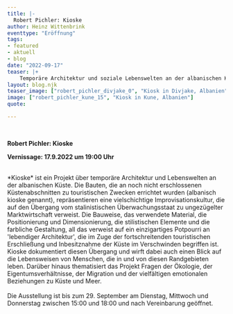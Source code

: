 ```yaml
---
title: |-
  Robert Pichler: Kioske
author: Heinz Wittenbrink
eventtype: "Eröffnung"
tags:
- featured
- aktuell
- blog
date: "2022-09-17"
teaser: |+
    Temporäre Architektur und soziale Lebenswelten an der albanischen Küste
layout: blog.njk
teaser_image: ["robert_pichler_divjake_0", "Kiosk in Divjake, Albanien"]
image: ["robert_pichler_kune_15", "Kiosk in Kune, Albanien"]
quote:

---
```

</br>


**Robert Pichler: Kioske**

**Vernissage: 17.9.2022 um 19:00 Uhr**

</br>
*Kioske* ist ein Projekt über temporäre Architektur und Lebenswelten an der albanischen Küste. Die Bauten, die an noch nicht erschlossenen Küstenabschnitten zu touristischen Zwecken errichtet wurden (albanisch kioske genannt), repräsentieren eine vielschichtige Improvisationskultur, die auf den Übergang vom stalinistischen Überwachungsstaat zu ungezügelter Marktwirtschaft verweist. Die Bauweise, das verwendete Material, die Positionierung und Dimensionierung, die stilistischen Elemente und die farbliche Gestaltung, all das verweist auf ein einzigartiges Potpourri an 'lebendiger Architektur', die im Zuge der fortschreitenden touristischen Erschließung und Inbesitznahme der Küste im Verschwinden begriffen ist. Kioske dokumentiert diesen Übergang und wirft dabei auch einen Blick auf die Lebensweisen von Menschen, die in und von diesen Randgebieten leben. Darüber hinaus thematisiert das Projekt Fragen der Ökologie, der Eigentumsverhältnisse, der Migration und der vielfältigen emotionalen Beziehungen zu Küste und Meer.
</br>
</br>
Die Ausstellung ist bis zum 29. September am Dienstag, Mittwoch und Donnerstag zwischen 15:00 und 18:00 und nach Vereinbarung geöffnet.
